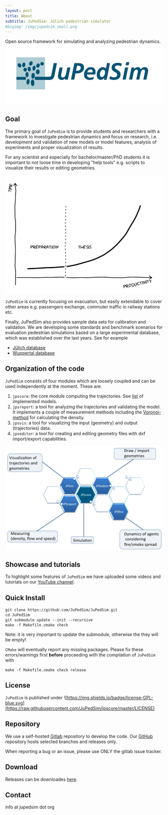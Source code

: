 ```yaml
---
layout: post
title: About
subtitle: JuPedSim: Jülich pedestrian simulator
#bigimg: /img/jupedsim_small.png
---
```

Open source framework for simulating and analyzing pedestrian dynamics.

![logo](https://github.com/JuPedSim/JuPedSim/blob/master/doc/jupedsim_small.png?raw=true)



## Goal

The primary goal of `JuPedSim` is to provide students and researchers with a framework to investigate pedestrian dynamics
and  focus on research, i.e. development and validation of new models or model features, analysis of experiments and proper visualization of results. 

For any scientist and especially for  bachelor/master/PhD students it is important to not loose time in   developing "help tools" 
e.g. scripts to visualize their results or editing geometries. 

![timewasting](../img/timewasting.png)


`JuPedSim` is currently focusing on evacuation, but easily extendable to cover other areas 
e.g. passengers exchange, commuter traffic in railway stations etc.

Finally, JuPedSim also provides sample data sets for calibration and validation. 
We are developing some standards and benchmark scenarios for evaluation pedestrian simulations based on a large experimental database, 
which was established over the last years. See for example 

- [Jülich database](http://www.fz-juelich.de/ias/jsc/EN/Research/ModellingSimulation/CivilSecurityTraffic/PedestrianDynamics/Activities/database/databaseNode.html)
- [Wuppertal database](http://www.asim.uni-wuppertal.de/datenbank.html)


## Organization of the code

`JuPedSim` consists of four modules which are loosely coupled and can be used independently at the moment. These are:


1. `jpscore`: the core module computing the trajectories. See [list](http://jupedsim.github.io/jpscore/models/operativ) of implemented models.
2. `jpsreport`: a tool for analyzing the trajectories and validating the model. 
   It implements a couple of measurement methods including the [Voronoi-method](http://dx.doi.org/10.1016/j.physa.2009.12.015) for calculating the density.
3. `jpsvis`: a tool for visualizing the input (geometry) and output (trajectories) data.
4.  `jpseditor`: a tool for creating and editing geometry files with dxf import/export capabilities.

![structure](../img/structure.png)


## Showcase and tutorials

To highlight some features of `JuPedSim` we have uploaded some videos and tutorials on
our [YouTube channel](https://www.youtube.com/channel/UCKS8w8CUClHEeN4K1SUSMBA).



## Quick Install

```shell
git clone https://github.com/JuPedSim/JuPedSim.git
cd JuPedSim
git submodule update --init --recursive
make -f Makefile.cmake check
```

Note: it is very important to update the submodule, otherwise the they will be empty!


`CMake` will eventually report any missing packages. Please fix these errors/warnings first **before** proceeding with the compilation of `JuPedSim` with 

```shell
make -f Makefile.cmake check release
```


## License

`JuPedSim` is published under ![https://img.shields.io/badge/license-GPL-blue.svg](https://raw.githubusercontent.com/JuPedSim/jpscore/master/LICENSE)


## Repository

We use a self-hosted [Gitlab](http://cst.version.fz-juelich.de/) repository to develop the code. 
Our [GitHub](https://github.com/JuPedSim/JuPedSim) repository hosts selected branches and releases only.

When reporting a bug or an issue, please use ONLY the gitlab issue tracker.

## Download

Releases can be downloades [here](https://github.com/JuPedSim/JuPedSim/releases).


## Contact

info at jupedsim dot org







